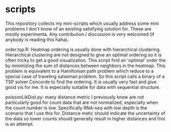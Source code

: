 # scripts
This repository collects my mini-scripts which usually address some mini problems I don't know of an existing satisfying solution for. These are mostly experimenta. Any contribution / discussion is very welcomed (if anybody is reading this haha).


order.tsp.R: Heatmap ordering is usually done with hierarchical clustering. Hierarchical clustering are not designed to give an optimal ordering so it is often tricky to get a good visualization. This script find an 'optimal' order the by minimizing the sum of distances between neighbors in the heatmap. This problem is equivalent to a Hamiltonian path problem which reduce to a special case of traveling salseman problem. So this script calls a binary of a TSP solver Concorde to find the ordering. It is usually very fast and give good vis for me. It is especially suitable for data with sequential structure. 


poissonLikDist.py: many distance metric I previously knew are not particularly good for count data that are not normalized, especially when the count number is low. Specifically RNA-seq with low depth is the scenario that I use this for. Distance metic should indicate the uncertainty of the data so lower counts should generally result in higher distances and this is an attempt.
